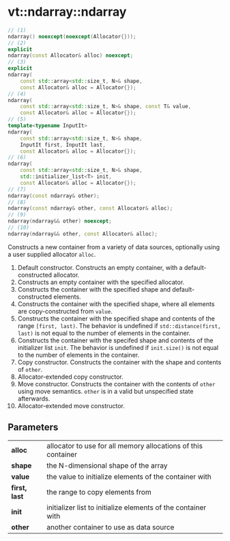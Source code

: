 vt::ndarray::ndarray
====================

```c++
// (1)
ndarray() noexcept(noexcept(Allocator{}));
// (2)
explicit
ndarray(const Allocator& alloc) noexcept;
// (3)
explicit
ndarray(
    const std::array<std::size_t, N>& shape,
    const Allocator& alloc = Allocator{});
// (4)
ndarray(
    const std::array<std::size_t, N>& shape, const T& value,
    const Allocator& alloc = Allocator{});
// (5)
template<typename InputIt>
ndarray(
    const std::array<std::size_t, N>& shape,
    InputIt first, InputIt last,
    const Allocator& alloc = Allocator{});
// (6)
ndarray(
    const std::array<std::size_t, N>& shape,
    std::initializer_list<T> init,
    const Allocator& alloc = Allocator{});
// (7)
ndarray(const ndarray& other);
// (8)
ndarray(const ndarray& other, const Allocator& alloc);
// (9)
ndarray(ndarray&& other) noexcept;
// (10)
ndarray(ndarray&& other, const Allocator& alloc);
```

Constructs a new container from a variety of data sources, optionally using a user supplied allocator `alloc`.

1. Default constructor. Constructs an empty container, with a default-constructed allocator.
2. Constructs an empty container with the specified allocator.
3. Constructs the container with the specified shape and default-constructed elements.
4. Constructs the container with the specified shape, where all elements are copy-constructed from `value`.
5. Constructs the container with the specified shape and contents of the range `[first, last)`. The behavior is undefined if `std::distance(first, last)` is not equal to the number of elements in the container.
6. Constructs the container with the specifed shape and contents of the initializer list `init`. The behavior is undefined if `init.size()` is not equal to the number of elements in the container.
7. Copy constructor. Constructs the container with the shape and contents of `other`.
8. Allocator-extended copy constructor.
9. Move constructor. Constructs the container with the contents of `other` using move semantics. `other` is in a valid but unspecified state afterwards.
10. Allocator-extended move constructor.

Parameters
----------

|||
--------------- | -------------------------------------------------------------
**alloc**       | allocator to use for all memory allocations of this container
**shape**       | the N-dimensional shape of the array
**value**       | the value to initialize elements of the container with
**first, last** | the range to copy elements from
**init**        | initializer list to initialize elements of the container with
**other**       | another container to use as data source
